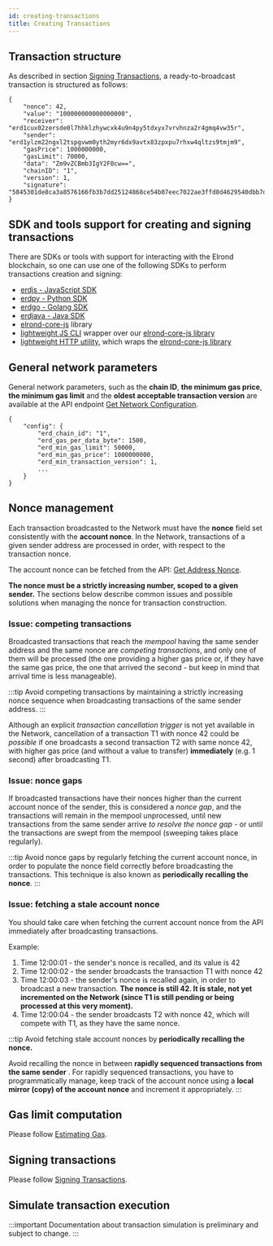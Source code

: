 ```yaml
---
id: creating-transactions
title: Creating Transactions
---
```


## **Transaction structure**

As described in section [Signing Transactions](/developers/signing-transactions/signing-transactions), a ready-to-broadcast transaction is structured as follows:

```
{
    "nonce": 42,
    "value": "100000000000000000",
    "receiver": "erd1cux02zersde0l7hhklzhywcxk4u9n4py5tdxyx7vrvhnza2r4gmq4vw35r",
    "sender": "erd1ylzm22ngxl2tspgvwm0yth2myr6dx9avtx83zpxpu7rhxw4qltzs9tmjm9",
    "gasPrice": 1000000000,
    "gasLimit": 70000,
    "data": "Zm9vZCBmb3IgY2F0cw==",
    "chainID": "1",
    "version": 1,
    "signature": "5845301de8ca3a8576166fb3b7dd25124868ce54b07eec7022ae3ffd8d4629540dbb7d0ceed9455a259695e2665db614828728d0f9b0fb1cc46c07dd669d2f0e"
}
```

## **SDK and tools support for creating and signing transactions**

There are SDKs or tools with support for interacting with the Elrond blockchain, so one can use one of the following SDKs to perform
transactions creation and signing:

- [erdjs - JavaScript SDK](/sdk-and-tools/erdjs)
- [erdpy - Python SDK](/sdk-and-tools/erdpy/erdpy)
- [erdgo - Golang SDK](/sdk-and-tools/erdgo)
- [erdjava - Java SDK](/sdk-and-tools/erdjava)
- [elrond-core-js](https://github.com/ElrondNetwork/elrond-core-js) library
- [lightweight JS CLI](https://www.npmjs.com/package/@elrondnetwork/erdwalletjs-cli) wrapper over our [elrond-core-js library](https://github.com/ElrondNetwork/elrond-core-js)
- [lightweight HTTP utility](https://github.com/ElrondNetwork/erdwalletjs-http), which wraps the [elrond-core-js library](https://github.com/ElrondNetwork/elrond-core-js)


## **General network parameters**

General network parameters, such as the **chain ID**, **the minimum gas price**, **the minimum gas limit** and the **oldest acceptable transaction version** are available at the API endpoint [Get Network Configuration](/sdk-and-tools/rest-api/network#get-network-configuration).

```
{
    "config": {
        "erd_chain_id": "1",
        "erd_gas_per_data_byte": 1500,
        "erd_min_gas_limit": 50000,
        "erd_min_gas_price": 1000000000,
        "erd_min_transaction_version": 1,
        ...
    }
}
```

## **Nonce management**

Each transaction broadcasted to the Network must have the **nonce** field set consistently with the **account nonce**. In the Network, transactions of a given sender address are processed in order, with respect to the transaction nonce.

The account nonce can be fetched from the API: [Get Address Nonce](/sdk-and-tools/rest-api/addresses#span-classbadge-badge-primarygetspan-get-address-nonce).

**The nonce must be a strictly increasing number, scoped to a given sender.** The sections below describe common issues and possible solutions when managing the nonce for transaction construction.

### **Issue: competing transactions**

Broadcasted transactions that reach the _mempool_ having the same sender address and the same nonce are _competing transactions_, and only one of them will be processed (the one providing a higher gas price or, if they have the same gas price, the one that arrived the second - but keep in mind that arrival time is less manageable).

:::tip
Avoid competing transactions by maintaining a strictly increasing nonce sequence when broadcasting transactions of the same sender address.
:::

Although an explicit _transaction cancellation trigger_ is not yet available in the Network, cancellation of a transaction T1 with nonce 42 could be _possible_ if one broadcasts a second transaction T2 with same nonce 42, with higher gas price (and without a value to transfer) **immediately** (e.g. 1 second) after broadcasting T1.

### **Issue: nonce gaps**

If broadcasted transactions have their nonces higher than the current account nonce of the sender, this is considered a _nonce gap_, and the transactions will remain in the mempool unprocessed, until new transactions from the same sender arrive _to resolve the nonce gap -_ or until the transactions are swept from the mempool (sweeping takes place regularly).

:::tip
Avoid nonce gaps by regularly fetching the current account nonce, in order to populate the nonce field correctly before broadcasting the transactions. This technique is also known as **periodically recalling the nonce**.
:::

### **Issue: fetching a stale account nonce**

You should take care when fetching the current account nonce from the API immediately after broadcasting transactions.

Example:

1. Time 12:00:01 - the sender's nonce is recalled, and its value is 42
2. Time 12:00:02 - the sender broadcasts the transaction T1 with nonce 42
3. Time 12:00:03 - the sender's nonce is recalled again, in order to broadcast a new transaction. **The nonce is still 42. It is stale, not yet incremented on the Network (since T1 is still pending or being processed at this very moment).**
4. Time 12:00:04 - the sender broadcasts T2 with nonce 42, which will compete with T1, as they have the same nonce.

:::tip
Avoid fetching stale account nonces by **periodically recalling the nonce.**

Avoid recalling the nonce in between **rapidly sequenced transactions from the same sender** . For rapidly sequenced transactions, you have to programmatically manage, keep track of the account nonce using a **local mirror (copy) of the account nonce** and increment it appropriately.
:::

## **Gas limit computation**

Please follow [Estimating Gas](/developers/estimating-gas/estimating-gas).

## **Signing transactions**

Please follow [Signing Transactions](/developers/signing-transactions/signing-transactions).

## **Simulate transaction execution**

:::important
Documentation about transaction simulation is preliminary and subject to change.
:::
